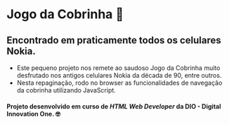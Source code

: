 # Jogo da Cobrinha 🐍
## Encontrado em praticamente todos os celulares Nokia.

 - Este pequeno projeto nos remete ao saudoso Jogo da Cobrinha muito desfrutado nos antigos celulares Nokia da década de 90, entre outros.
 - Nesta repaginação, rodo no browser as funcionalidades de navegação da cobrinha utilizando JavaScript.
 #### Projeto desenvolvido em curso de _HTML Web Developer_ da **DIO - Digital Innovation One.** 🤓